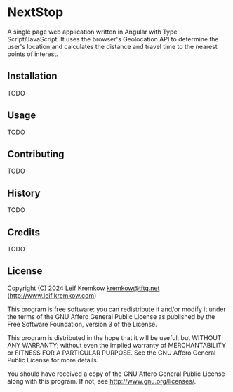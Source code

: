 # NextStop

A single page web application written in Angular with Type Script/JavaScript. It uses the browser's Geolocation API to determine the user's location and calculates the distance and travel time to the nearest points of interest.

## Installation

TODO

## Usage

TODO

## Contributing

TODO

## History

TODO

## Credits

TODO

## License

Copyright (C) 2024 Leif Kremkow <kremkow@tftg.net> (http://www.leif.kremkow.com)

This program is free software: you can redistribute it and/or modify it under the terms of the GNU Affero General Public License as published by the Free Software Foundation, version 3 of the License.

This program is distributed in the hope that it will be useful, but WITHOUT ANY WARRANTY; without even the implied warranty of MERCHANTABILITY or FITNESS FOR A PARTICULAR PURPOSE. See the GNU Affero General Public License for more details.

You should have received a copy of the GNU Affero General Public License along with this program. If not, see <http://www.gnu.org/licenses/>.